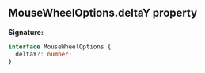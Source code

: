 ## MouseWheelOptions.deltaY property

**Signature:**

```typescript
interface MouseWheelOptions {
  deltaY?: number;
}
```
